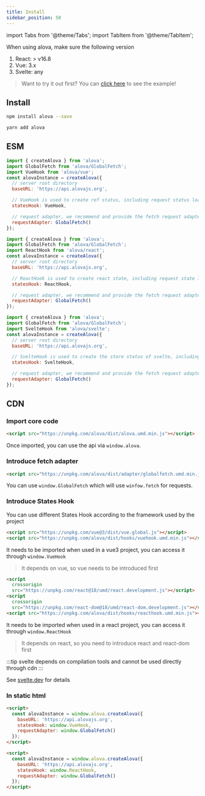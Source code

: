 ```yaml
---
title: Install
sidebar_position: 50
---
```


import Tabs from '@theme/Tabs';
import TabItem from '@theme/TabItem';

When using alova, make sure the following version

1. React: > v16.8
2. Vue: 3.x
3. Svelte: any

> Want to try it out first? You can [click here](../example/init-page) to see the example!

## Install

<Tabs>
<TabItem value="1" label="npm">

```bash
npm install alova --save
```

</TabItem>
<TabItem value="2" label="yarn">

```bash
yarn add alova
```

</TabItem>
</Tabs>

## ESM

<Tabs groupId="framework">
<TabItem value="1" label="vue">

```javascript
import { createAlova } from 'alova';
import GlobalFetch from 'alova/GlobalFetch';
import VueHook from 'alova/vue';
const alovaInstance = createAlova({
  // server root directory
  baseURL: 'https://api.alovajs.org',

  // VueHook is used to create ref status, including request status loading, response data data, request error object error, etc. (detailed later)
  statesHook: VueHook,

  // request adapter, we recommend and provide the fetch request adapter
  requestAdapter: GlobalFetch()
});
```

</TabItem>
<TabItem value="2" label="react">

```javascript
import { createAlova } from 'alova';
import GlobalFetch from 'alova/GlobalFetch';
import ReactHook from 'alova/react';
const alovaInstance = createAlova({
  // server root directory
  baseURL: 'https://api.alovajs.org',

  // ReactHook is used to create react state, including request state loading, response data data, request error object error, etc. (detailed later)
  statesHook: ReactHook,

  // request adapter, we recommend and provide the fetch request adapter
  requestAdapter: GlobalFetch()
});
```

</TabItem>
<TabItem value="3" label="svelte">

```javascript
import { createAlova } from 'alova';
import GlobalFetch from 'alova/GlobalFetch';
import SvelteHook from 'alova/svelte';
const alovaInstance = createAlova({
  // server root directory
  baseURL: 'https://api.alovajs.org',

  // SvelteHook is used to create the store status of svelte, including request status loading, response data data, request error object error, etc. (detailed later)
  statesHook: SvelteHook,

  // request adapter, we recommend and provide the fetch request adapter
  requestAdapter: GlobalFetch()
});
```

</TabItem>
</Tabs>

## CDN

### Import core code

```html
<script src="https://unpkg.com/alova/dist/alova.umd.min.js"></script>
```

Once imported, you can use the api via `window.alova`.

### Introduce fetch adapter

```html
<script src="https://unpkg.com/alova/dist/adapter/globalfetch.umd.min.js"></script>
```

You can use `window.GlobalFetch` which will use `winfow.fetch` for requests.

### Introduce States Hook

You can use different States Hook according to the framework used by the project

<Tabs groupId="framework">
<TabItem value="1" label="vue">

```html
<script src="https://unpkg.com/vue@3/dist/vue.global.js"></script>
<script src="https://unpkg.com/alova/dist/hooks/vuehook.umd.min.js"></script>
```

It needs to be imported when used in a vue3 project, you can access it through `window.VueHook`

> It depends on vue, so vue needs to be introduced first

</TabItem>
<TabItem value="2" label="react">

```html
<script
  crossorigin
  src="https://unpkg.com/react@18/umd/react.development.js"></script>
<script
  crossorigin
  src="https://unpkg.com/react-dom@18/umd/react-dom.development.js"></script>
<script src="https://unpkg.com/alova/dist/hooks/reacthook.umd.min.js"></script>
```

It needs to be imported when used in a react project, you can access it through `window.ReactHook`

> It depends on react, so you need to introduce react and react-dom first

</TabItem>
<TabItem value="3" label="svelte">

:::tip
svelte depends on compilation tools and cannot be used directly through cdn
:::

See [svelte.dev](https://svelte.dev/) for details

</TabItem>
</Tabs>

### In static html

<Tabs groupId="framework">
<TabItem value="1" label="vue">

```html
<script>
  const alovaInstance = window.alova.createAlova({
    baseURL: 'https://api.alovajs.org',
    statesHook: window.VueHook,
    requestAdapter: window.GlobalFetch()
  });
</script>
```

</TabItem>
<TabItem value="2" label="react">

```html
<script>
  const alovaInstance = window.alova.createAlova({
    baseURL: 'https://api.alovajs.org',
    statesHook: window.ReactHook,
    requestAdapter: window.GlobalFetch()
  });
</script>
```

</TabItem>
</Tabs>
